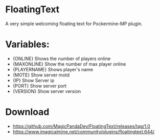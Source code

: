 # FloatingText

A very simple welcoming floating text for Pockermine-MP plugin.

# Variables:
- {ONLINE} Shows the number of players online
- {MAXONLINE} Show the number of max player online
- {PLAYERNAME} Shows player's name
- {MOTE} Show server motd
- {IP} Show Server ip
- {PORT} Show server port
- {VERSION} Show server version

# Download

- https://github.com/MagicPandaDev/FloatingText/releases/tag/1.0
- https://www.imagicalmine.net/community/plugins/floatingtext.644/
